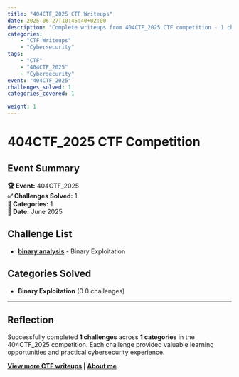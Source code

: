 ```yaml
---
title: "404CTF_2025 CTF Writeups"
date: 2025-06-27T10:45:40+02:00
description: "Complete writeups from 404CTF_2025 CTF competition - 1 challenges solved across 1 categories"
categories:
    - "CTF Writeups"
    - "Cybersecurity"
tags:
    - "CTF"
    - "404CTF_2025"
    - "Cybersecurity"
event: "404CTF_2025"
challenges_solved: 1
categories_covered: 1

weight: 1
---
```


# 404CTF_2025 CTF Competition

## Event Summary

**🏆 Event:** 404CTF_2025  
**✅ Challenges Solved:** 1  
**🎯 Categories:** 1  
**📅 Date:** June 2025



## Challenge List

- **[binary analysis](/ctf/404ctf-2025/binary-analysis/)** - Binary Exploitation


## Categories Solved

- **Binary Exploitation** (0
0 challenges)

---

## Reflection

Successfully completed **1 challenges** across **1 categories** in the 404CTF_2025 competition. Each challenge provided valuable learning opportunities and practical cybersecurity experience.

**[View more CTF writeups](/ctf) | [About me](/about)**
